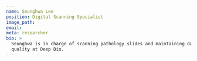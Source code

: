 ```yaml
---
name: Seunghwa Lee
position: Digital Scanning Specialist
image_path:
email:
meta: researcher
bio: >
  Seunghwa is in charge of scanning pathology slides and maintaining data
  quality at Deep Bio.
---
```

